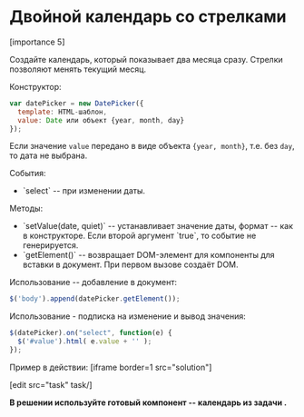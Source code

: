 # Двойной календарь со стрелками

[importance 5]

Создайте календарь, который показывает два месяца сразу. Стрелки позволяют менять текущий месяц.

Конструктор:

```js
var datePicker = new DatePicker({
  template: HTML-шаблон,
  value: Date или объект {year, month, day}
});
```

Если значение `value` передано в виде объекта `{year, month}`, т.е. без `day`, то дата не выбрана.

События:
<ul>
<li>`select` -- при изменении даты.</li>
</ul>
Методы:
<ul>
<li>`setValue(date, quiet)` -- устанавливает значение даты, формат -- как в конструкторе. Если второй аргумент `true`, то событие не генерируется.</li>
<li>`getElement()` -- возвращает DOM-элемент для компоненты для вставки в документ. При первом вызове создаёт DOM.</li>
</ul>

Использование -- добавление в документ:

```js
$('body').append(datePicker.getElement());
```

Использование - подписка на изменение и вывод значения:

```js
$(datePicker).on("select", function(e) {
  $('#value').html( e.value + '' );
});
```

Пример в действии:
[iframe border=1 src="solution"]

[edit src="task" task/]

**В решении используйте готовый компонент -- календарь из задачи [](/task/calendar).**
